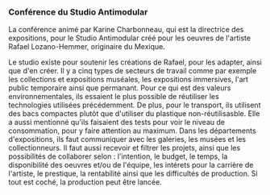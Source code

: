 ### Conférence du Studio Antimodular  
La conférence animé par Karine Charbonneau, qui est la directrice des expositions, pour le Studio Antimodular créé pour les oeuvres de l'artiste Rafael Lozano-Hemmer, originaire du Mexique.  

Le studio existe pour soutenir les créations de Rafael, pour les adapter, ainsi que d'en créer. Il y a cinq types de secteurs de travail comme par exemple les collections et expositions muséales, les expositions immersives, l'art public temporaire ainsi que permanant. Pour ce qui est des valeurs environnementales, ils essaient le plus possible de réutiliser les technologies utilisées précédemment. De plus, pour le transport, ils utilisent des bacs compactes plutôt que d'utiliser du plastique non-réutilisasble. Elle a aussi mentionné qu'ils faisaient des tests pour voir le niveau de consommation, pour y faire attention au maximum. Dans les départements d'expositions, ils faut communiquer avec les galeries, les musées et les collectionneurs. Il faut aussi recevoir et filtrer les projets, ainsi que les possibilités de collaborer selon : l'intention, le budget, le temps, la disponibilité des oeuvres et/ou de l'équipe, les intérets pour la carrière de l'artiste, le prestique, la rentabilité ainsi que les difficultés de production. Si tout est coché, la production peut être lancée.
